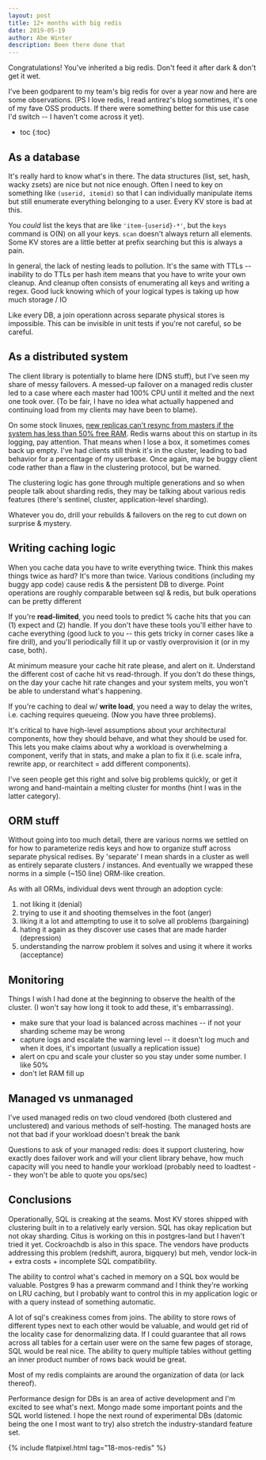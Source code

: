 ```yaml
---
layout: post
title: 12+ months with big redis
date: 2019-05-19
author: Abe Winter
description: Been there done that
---
```


Congratulations! You've inherited a big redis. Don't feed it after dark & don't get it wet.

I've been godparent to my team's big redis for over a year now and here are some observations. (PS I love redis, I read antirez's blog sometimes, it's one of my fave OSS products. If there were something better for this use case I'd switch -- I haven't come across it yet).

* toc
{:toc}

## As a database

It's really hard to know what's in there. The data structures (list, set, hash, wacky zsets) are nice but not nice enough. Often I need to key on something like `(userid, itemid)` so that I can individually manipulate items but still enumerate everything belonging to a user. Every KV store is bad at this.

You *could* list the keys that are like `'item-{userid}-*'`, but the `keys` command is O(N) on all your keys. `scan` doesn't always return all elements. Some KV stores are a little better at prefix searching but this is always a pain.

In general, the lack of nesting leads to pollution. It's the same with TTLs -- inability to do TTLs per hash item means that you have to write your own cleanup. And cleanup often consists of enumerating all keys and writing a regex. Good luck knowing which of your logical types is taking up how much storage / IO

Like every DB, a join operationn across separate physical stores is impossible. This can be invisible in unit tests if you're not careful, so be careful. 

## As a distributed system

The client library is potentially to blame here (DNS stuff), but I've seen my share of messy failovers. A messed-up failover on a managed redis cluster led to a case where each master had 100% CPU until it melted and the next one took over. (To be fair, I have no idea what actually happened and continuing load from my clients may have been to blame).

On some stock linuxes, [new replicas can't resync from masters if the system has less than 50% free RAM](https://redis.io/topics/admin). Redis warns about this on startup in its logging, pay attention. That means when I lose a box, it sometimes comes back up empty. I've had clients still think it's in the cluster, leading to bad behavior for a percentage of my userbase. Once again, may be buggy client code rather than a flaw in the clustering protocol, but be warned.

The clustering logic has gone through multiple generations and so when people talk about sharding redis, they may be talking about various redis features (there's sentinel, cluster, application-level sharding).

Whatever you do, drill your rebuilds & failovers on the reg to cut down on surprise & mystery.

## Writing caching logic

When you cache data you have to write everything twice. Think this makes things twice as hard? It's more than twice. Various conditions (including my buggy app code) cause redis & the persistent DB to diverge. Point operations are roughly comparable between sql & redis, but bulk operations can be pretty different

If you're **read-limited**, you need tools to predict % cache hits that you can (1) expect and (2) handle. If you don't have these tools you'll either have to cache everything (good luck to you -- this gets tricky in corner cases like a fire drill), and you'll periodically fill it up or vastly overprovision it (or in my case, both).

At minimum measure your cache hit rate please, and alert on it. Understand the different cost of cache hit vs read-through. If you don't do these things, on the day your cache hit rate changes and your system melts, you won't be able to understand what's happening.

If you're caching to deal w/ **write load**, you need a way to delay the writes, i.e. caching requires queueing. (Now you have three problems).

It's critical to have high-level assumptions about your architectural components, how they should behave, and what they should be used for. This lets you make claims about why a workload is overwhelming a component, verify that in stats, and make a plan to fix it (i.e. scale infra, rewrite app, or rearchitect = add different components).

I've seen people get this right and solve big problems quickly, or get it wrong and hand-maintain a melting cluster for months (hint I was in the latter category).

## ORM stuff

Without going into too much detail, there are various norms we settled on for how to parameterize redis keys and how to organize stuff across separate physical redises. By 'separate' I mean shards in a cluster as well as entirely separate clusters / instances. And eventually we wrapped these norms in a simple (~150 line) ORM-like creation.

As with all ORMs, individual devs went through an adoption cycle:

1. not liking it (denial)
2. trying to use it and shooting themselves in the foot (anger)
3. liking it a lot and attempting to use it to solve all problems (bargaining)
4. hating it again as they discover use cases that are made harder (depression)
5. understanding the narrow problem it solves and using it where it works (acceptance)

## Monitoring

Things I wish I had done at the beginning to observe the health of the cluster. (I won't say how long it took to add these, it's embarrassing).

* make sure that your load is balanced across machines -- if not your sharding scheme may be wrong
* capture logs and escalate the warning level -- it doesn't log much and when it does, it's important (usually a replication issue)
* alert on cpu and scale your cluster so you stay under some number. I like 50%
* don't let RAM fill up

## Managed vs unmanaged

I've used managed redis on two cloud vendored (both clustered and unclustered) and various methods of self-hosting. The managed hosts are not that bad if your workload doesn't break the bank

Questions to ask of your managed redis: does it support clustering, how exactly does failover work and will your client library behave, how much capacity will you need to handle your workload (probably need to loadtest -- they won't be able to quote you ops/sec)

## Conclusions

Operationally, SQL is creaking at the seams. Most KV stores shipped with clustering built in to a relatively early version. SQL has okay replication but not okay sharding. Citus is working on this in postgres-land but I haven't tried it yet. Cockroachdb is also in this space. The vendors have products addressing this problem (redshift, aurora, bigquery) but meh, vendor lock-in + extra costs + incomplete SQL compatibility.

The ability to control what's cached in memory on a SQL box would be valuable. Postgres 9 has a prewarm command and I think they're working on LRU caching, but I probably want to control this in my application logic or with a query instead of something automatic.

A lot of sql's creakiness comes from joins. The ability to store rows of different types next to each other would be valuable, and would get rid of the locality case for denormalizing data. If I could guarantee that all rows across all tables for a certain user were on the same few pages of storage, SQL would be real nice. The ability to query multiple tables without getting an inner product number of rows back would be great.

Most of my redis complaints are around the organization of data (or lack thereof).

Performance design for DBs is an area of active development and I'm excited to see what's next. Mongo made some important points and the SQL world listened. I hope the next round of experimental DBs (datomic being the one I most want to try) also stretch the industry-standard feature set.

{% include flatpixel.html tag="18-mos-redis" %}
